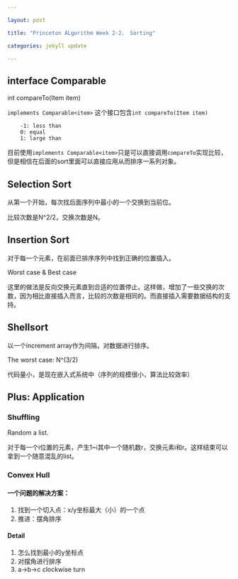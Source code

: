 ```yaml
---

layout: post

title: "Princeton ALgorithm Week 2-2， Sorting"

categories: jekyll update 

---
```


## interface Comparable<Item>
int compareTo(Item item)

`implements Comparable<item>` 这个接口包含`int compareTo(Item item)`
		
		-1: less than
		0: equal
		1: large than

目前使用`implements Comparable<item>`只是可以直接调用`compareTo`实现比较，但是相信在后面的sort里面可以直接应用从而排序一系列对象。

## Selection Sort
从第一个开始，每次找后面序列中最小的一个交换到当前位。

比较次数是N^2/2，交换次数是N。

## Insertion Sort
对于每一个元素，在前面已排序序列中找到正确的位置插入。

Worst case & Best case

这里的做法是反向交换元素直到合适的位置停止。这样做，增加了一些交换的次数，因为相比直接插入而言，比较的次数是相同的。而直接插入需要数据结构的支持。

## Shellsort 
以一个increment array作为间隔，对数据进行排序。

The worst case: N^(3/2)

代码量小，是现在嵌入式系统中（序列的规模很小，算法比较效率）


## Plus: Application

### Shuffling
Random a list.

对于每一个i位置的元素，产生1~i其中一个随机数r，交换元素i和r。这样结束可以拿到一个随意混乱的list。

### Convex Hull
#### 一个问题的解决方案：

1. 找到一个切入点：x/y坐标最大（小）的一个点
2. 推进：摆角排序

#### Detail
1. 怎么找到最小的y坐标点
2. 对摆角进行排序
3. a->b->c clockwise turn

	